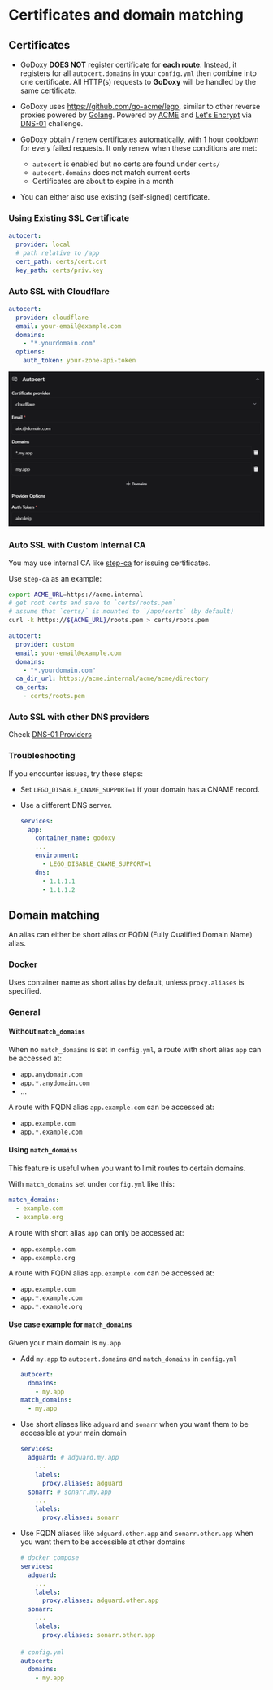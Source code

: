 # Certificates and domain matching

## Certificates

- GoDoxy **DOES NOT** register certificate for **each route**. Instead, it registers for all `autocert.domains` in your `config.yml` then combine into one certificate. All HTTP(s) requests to **GoDoxy** will be handled by the same certificate.

- GoDoxy uses <https://github.com/go-acme/lego>, similar to other reverse proxies powered by [Golang](https://golang.org). Powered by [ACME](<https://en.wikipedia.org/wiki/ACME_(protocol)>) and [Let's Encrypt](https://letsencrypt.org) via [DNS-01](https://en.wikipedia.org/wiki/DNS-01) challenge.

- GoDoxy obtain / renew certificates automatically, with 1 hour cooldown for every failed requests. It only renew when these conditions are met:

  - `autocert` is enabled but no certs are found under `certs/`
  - `autocert.domains` does not match current certs
  - Certificates are about to expire in a month

- You can either also use existing (self-signed) certificate.

### Using Existing SSL Certificate

```yaml
autocert:
  provider: local
  # path relative to /app
  cert_path: certs/cert.crt
  key_path: certs/priv.key
```

### Auto SSL with Cloudflare

```yaml
autocert:
  provider: cloudflare
  email: your-email@example.com
  domains:
    - "*.yourdomain.com"
  options:
    auth_token: your-zone-api-token
```

![Cloudflare autocert](images/config/cf-autocert.png)

### Auto SSL with Custom Internal CA

You may use internal CA like [step-ca](https://github.com/smallstep/certificates) for issuing certificates.

Use `step-ca` as an example:

```bash
export ACME_URL=https://acme.internal
# get root certs and save to `certs/roots.pem`
# assume that `certs/` is mounted to `/app/certs` (by default)
curl -k https://${ACME_URL}/roots.pem > certs/roots.pem
```

```yaml
autocert:
  provider: custom
  email: your-email@example.com
  domains:
    - "*.yourdomain.com"
  ca_dir_url: https://acme.internal/acme/acme/directory
  ca_certs:
    - certs/roots.pem
```

### Auto SSL with other DNS providers

Check [DNS-01 Providers](DNS-01-Providers.md)

### Troubleshooting

If you encounter issues, try these steps:

- Set `LEGO_DISABLE_CNAME_SUPPORT=1` if your domain has a CNAME record.
- Use a different DNS server.

  ```yaml
  services:
    app:
      container_name: godoxy
      ...
      environment:
        - LEGO_DISABLE_CNAME_SUPPORT=1
      dns:
        - 1.1.1.1
        - 1.1.1.2
  ```

## Domain matching

An alias can either be short alias or FQDN (Fully Qualified Domain Name) alias.

### Docker

Uses container name as short alias by default, unless `proxy.aliases` is specified.

### General

#### Without `match_domains`

When no `match_domains` is set in `config.yml`, a route with short alias `app` can be accessed at:

- `app.anydomain.com`
- `app.*.anydomain.com`
- ...

A route with FQDN alias `app.example.com` can be accessed at:

- `app.example.com`
- `app.*.example.com`

#### Using `match_domains`

This feature is useful when you want to limit routes to certain domains.

With `match_domains` set under `config.yml` like this:

```yaml
match_domains:
  - example.com
  - example.org
```

A route with short alias `app` can only be accessed at:

- `app.example.com`
- `app.example.org`

A route with FQDN alias `app.example.com` can be accessed at:

- `app.example.com`
- `app.*.example.com`
- `app.*.example.org`

#### Use case example for `match_domains`

Given your main domain is `my.app`

- Add `my.app` to `autocert.domains` and `match_domains` in `config.yml`
  ```yaml
  autocert:
    domains:
      - my.app
  match_domains:
    - my.app
  ```
- Use short aliases like `adguard` and `sonarr` when you want them to be accessible at your main domain
  ```yaml
  services:
    adguard: # adguard.my.app
      ...
      labels:
        proxy.aliases: adguard
    sonarr: # sonarr.my.app
      ...
      labels:
        proxy.aliases: sonarr
  ```
- Use FQDN aliases like `adguard.other.app` and `sonarr.other.app` when you want them to be accessible at other domains

  ```yaml
  # docker compose
  services:
    adguard:
      ...
      labels:
        proxy.aliases: adguard.other.app
    sonarr:
      ...
      labels:
        proxy.aliases: sonarr.other.app

  # config.yml
  autocert:
    domains:
      - my.app
  ```

